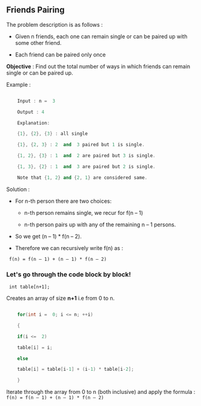 
## Friends Pairing

The problem description is as follows :

- Given n friends, each one can remain single or can be paired up with some other friend.

- Each friend can be paired only once

**Objective** : Find out the total number of ways in which friends can remain single or can be paired up.

Example :

```cpp

    Input : n =  3

    Output : 4

    Explanation:

    {1}, {2}, {3} : all single

    {1}, {2, 3} : 2  and  3 paired but 1 is single.

    {1, 2}, {3} : 1  and  2 are paired but 3 is single.

    {1, 3}, {2} : 1  and  3 are paired but 2 is single.

    Note that {1, 2} and {2, 1} are considered same.

```

Solution :

- For n-th person there are two choices:

	- n-th person remains single, we recur for f(n – 1)

	- n-th person pairs up with any of the remaining n – 1 persons.

- So we get (n – 1) * f(n – 2).

- Therefore we can recursively write f(n) as :

``` f(n) = f(n – 1) + (n – 1) * f(n – 2)```

  

### Let's go through the code block by block!

  

``` int table[n+1];```

Creates an array of size **n+1** i.e from 0 to n.

```cpp

    for(int i =  0; i <= n; ++i)

    {

    if(i <=  2)

    table[i] = i;

    else

    table[i] = table[i-1] + (i-1) * table[i-2];

    }

```

Iterate through the array from 0 to n (both inclusive) and apply the formula : ``` f(n) = f(n – 1) + (n – 1) * f(n – 2)```